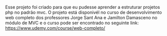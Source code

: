 Esse projeto foi criado para que eu pudesse aprender a estruturar projetos 
php no padrão mvc.
O projeto está disponivél no curso de desenvolvimento web completo dos professores
Jorge Sant Ana e Jamilton Damasceno no módulo de MVC 
e o curso pode ser encontrado no seguinte link: https://www.udemy.com/course/web-completo/